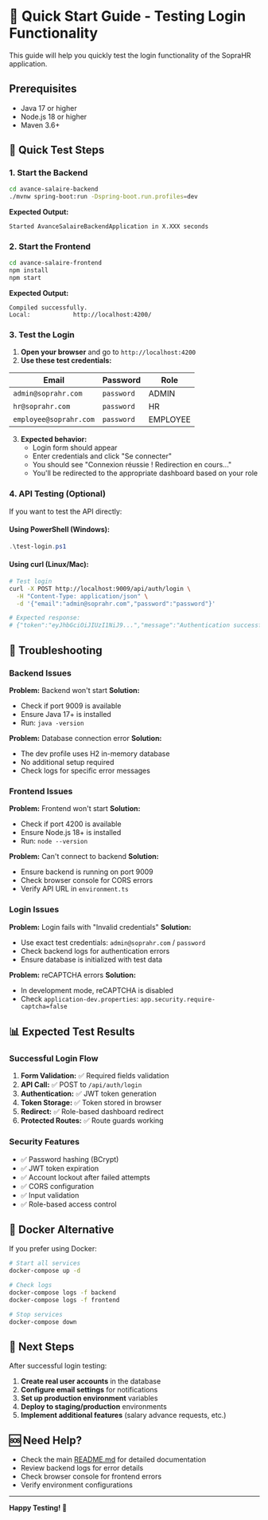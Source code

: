 # 🚀 Quick Start Guide - Testing Login Functionality

This guide will help you quickly test the login functionality of the SopraHR application.

## Prerequisites

- Java 17 or higher
- Node.js 18 or higher
- Maven 3.6+

## 🎯 Quick Test Steps

### 1. Start the Backend

```bash
cd avance-salaire-backend
./mvnw spring-boot:run -Dspring-boot.run.profiles=dev
```

**Expected Output:**
```
Started AvanceSalaireBackendApplication in X.XXX seconds
```

### 2. Start the Frontend

```bash
cd avance-salaire-frontend
npm install
npm start
```

**Expected Output:**
```
Compiled successfully.
Local:            http://localhost:4200/
```

### 3. Test the Login

1. **Open your browser** and go to `http://localhost:4200`
2. **Use these test credentials:**

| Email | Password | Role |
|-------|----------|------|
| `admin@soprahr.com` | `password` | ADMIN |
| `hr@soprahr.com` | `password` | HR |
| `employee@soprahr.com` | `password` | EMPLOYEE |

3. **Expected behavior:**
   - Login form should appear
   - Enter credentials and click "Se connecter"
   - You should see "Connexion réussie ! Redirection en cours..."
   - You'll be redirected to the appropriate dashboard based on your role

### 4. API Testing (Optional)

If you want to test the API directly:

#### Using PowerShell (Windows):
```powershell
.\test-login.ps1
```

#### Using curl (Linux/Mac):
```bash
# Test login
curl -X POST http://localhost:9009/api/auth/login \
  -H "Content-Type: application/json" \
  -d '{"email":"admin@soprahr.com","password":"password"}'

# Expected response:
# {"token":"eyJhbGciOiJIUzI1NiJ9...","message":"Authentication successful"}
```

## 🔧 Troubleshooting

### Backend Issues

**Problem:** Backend won't start
**Solution:** 
- Check if port 9009 is available
- Ensure Java 17+ is installed
- Run: `java -version`

**Problem:** Database connection error
**Solution:**
- The dev profile uses H2 in-memory database
- No additional setup required
- Check logs for specific error messages

### Frontend Issues

**Problem:** Frontend won't start
**Solution:**
- Check if port 4200 is available
- Ensure Node.js 18+ is installed
- Run: `node --version`

**Problem:** Can't connect to backend
**Solution:**
- Ensure backend is running on port 9009
- Check browser console for CORS errors
- Verify API URL in `environment.ts`

### Login Issues

**Problem:** Login fails with "Invalid credentials"
**Solution:**
- Use exact test credentials: `admin@soprahr.com` / `password`
- Check backend logs for authentication errors
- Ensure database is initialized with test data

**Problem:** reCAPTCHA errors
**Solution:**
- In development mode, reCAPTCHA is disabled
- Check `application-dev.properties`: `app.security.require-captcha=false`

## 📊 Expected Test Results

### Successful Login Flow

1. **Form Validation:** ✅ Required fields validation
2. **API Call:** ✅ POST to `/api/auth/login`
3. **Authentication:** ✅ JWT token generation
4. **Token Storage:** ✅ Token stored in browser
5. **Redirect:** ✅ Role-based dashboard redirect
6. **Protected Routes:** ✅ Route guards working

### Security Features

- ✅ Password hashing (BCrypt)
- ✅ JWT token expiration
- ✅ Account lockout after failed attempts
- ✅ CORS configuration
- ✅ Input validation
- ✅ Role-based access control

## 🐳 Docker Alternative

If you prefer using Docker:

```bash
# Start all services
docker-compose up -d

# Check logs
docker-compose logs -f backend
docker-compose logs -f frontend

# Stop services
docker-compose down
```

## 📝 Next Steps

After successful login testing:

1. **Create real user accounts** in the database
2. **Configure email settings** for notifications
3. **Set up production environment** variables
4. **Deploy to staging/production** environments
5. **Implement additional features** (salary advance requests, etc.)

## 🆘 Need Help?

- Check the main [README.md](README.md) for detailed documentation
- Review backend logs for error details
- Check browser console for frontend errors
- Verify environment configurations

---

**Happy Testing! 🎉** 